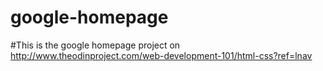 # google-homepage

#This is the google homepage project on http://www.theodinproject.com/web-development-101/html-css?ref=lnav
